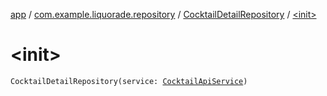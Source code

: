 [app](../../index.md) / [com.example.liquorade.repository](../index.md) / [CocktailDetailRepository](index.md) / [&lt;init&gt;](./-init-.md)

# &lt;init&gt;

`CocktailDetailRepository(service: `[`CocktailApiService`](../../com.example.liquorade.network/-cocktail-api-service/index.md)`)`
